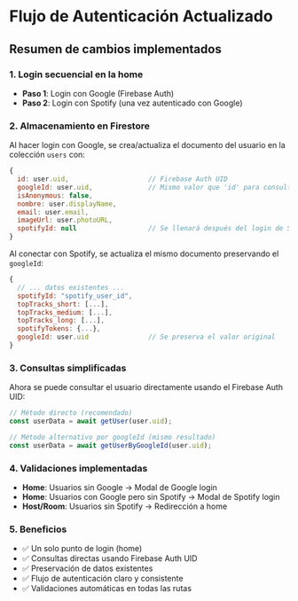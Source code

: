 # Flujo de Autenticación Actualizado

## Resumen de cambios implementados

### 1. Login secuencial en la home
- **Paso 1**: Login con Google (Firebase Auth)
- **Paso 2**: Login con Spotify (una vez autenticado con Google)

### 2. Almacenamiento en Firestore
Al hacer login con Google, se crea/actualiza el documento del usuario en la colección `users` con:
```javascript
{
  id: user.uid,                    // Firebase Auth UID
  googleId: user.uid,              // Mismo valor que 'id' para consultas directas
  isAnonymous: false,
  nombre: user.displayName,
  email: user.email,
  imageUrl: user.photoURL,
  spotifyId: null                  // Se llenará después del login de Spotify
}
```

Al conectar con Spotify, se actualiza el mismo documento preservando el `googleId`:
```javascript
{
  // ... datos existentes ...
  spotifyId: "spotify_user_id",
  topTracks_short: [...],
  topTracks_medium: [...],
  topTracks_long: [...],
  spotifyTokens: {...},
  googleId: user.uid               // Se preserva el valor original
}
```

### 3. Consultas simplificadas
Ahora se puede consultar el usuario directamente usando el Firebase Auth UID:

```javascript
// Método directo (recomendado)
const userData = await getUser(user.uid);

// Método alternativo por googleId (mismo resultado)
const userData = await getUserByGoogleId(user.uid);
```

### 4. Validaciones implementadas
- **Home**: Usuarios sin Google → Modal de Google login
- **Home**: Usuarios con Google pero sin Spotify → Modal de Spotify login
- **Host/Room**: Usuarios sin Spotify → Redirección a home

### 5. Beneficios
- ✅ Un solo punto de login (home)
- ✅ Consultas directas usando Firebase Auth UID
- ✅ Preservación de datos existentes
- ✅ Flujo de autenticación claro y consistente
- ✅ Validaciones automáticas en todas las rutas
